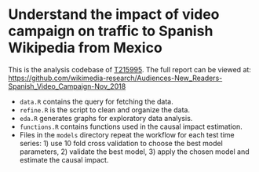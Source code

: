 # Understand the impact of video campaign on traffic to Spanish Wikipedia from Mexico

This is the analysis codebase of [T215995](https://phabricator.wikimedia.org/T215995). The full report can be viewed at: https://github.com/wikimedia-research/Audiences-New_Readers-Spanish_Video_Campaign-Nov_2018

- `data.R` contains the query for fetching the data. 
- `refine.R` is the script to clean and organize the data. 
- `eda.R` generates graphs for exploratory data analysis.
- `functions.R` contains functions used in the causal impact estimation.
- Files in the `models` directory repeat the workflow for each test time series: 1) use 10 fold cross validation to choose the best model parameters, 2) validate the best model, 3) apply the chosen model and estimate the causal impact.